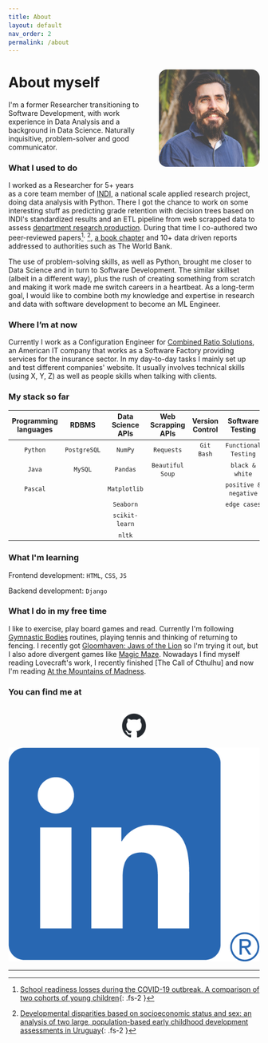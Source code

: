 ```yaml
---
title: About
layout: default
nav_order: 2
permalink: /about
---
```

<img src="/images/githubpic.jpg"
     alt="headshot of Juan Ignacio Rodríguez-Vinçon"
     style="border-radius:1rem;
            display:inline-block;
            float:right;
            margin:1rem 0rem 2rem 2rem;
            width:40%;
            " >
            
# About myself
I'm a former Researcher transitioning to Software Development, with work experience in Data Analysis and a background in Data Science. Naturally inquisitive, problem-solver and good communicator. 

### What I used to do
I worked as a Researcher for 5+ years as a core team member of [INDI], a national scale applied research project, doing data analysis with Python. There I got the chance to work on some interesting stuff as predicting grade retention with decision trees based on INDI's standardized results and an ETL pipeline from web scrapped data to assess [department research production]. During that time I co-authored two peer-reviewed papers[^1]<sup>,</sup> [^2], [a book chapter] and 10+ data driven reports addressed to authorities such as The World Bank.

The use of problem-solving skills, as well as Python, brought me closer to Data Science and in turn to Software Development. The similar skillset (albeit in a different way), plus the rush of creating something from scratch and making it work made me switch careers in a heartbeat. As a long-term goal, I would like to combine both my knowledge and expertise in research and data with software development to become an ML Engineer.

### Where I’m at now 
Currently I work as a Configuration Engineer for [Combined Ratio Solutions], an American IT company that works as a Software Factory providing services for the insurance sector. In my day-to-day tasks I mainly set up and test different companies' website. It usually involves technical skills (using X, Y, Z) as well as people skills when talking with clients. 

### My stack so far

| Programming languages  | RDBMS         | Data Science APIs  | Web Scrapping APIs   | Version Control  | Software Testing     |
| :--------------------: |:-------------:| :-----------------:| :-------------------:| :---------------:| :-------------------:| 
| `Python`               | `PostgreSQL`  | `NumPy`            | `Requests`           | `Git Bash`       | `Functional Testing` |
| `Java`                 | `MySQL`       | `Pandas`           | `Beautiful Soup`     |                  | `black & white`      |
| `Pascal`               |               | `Matplotlib`       |                      |                  | `positive & negative`|
|                        |               | `Seaborn`          |                      |                  | `edge cases`         |
|                        |               | `scikit-learn`     |                      |                  |                      |
|                        |               | `nltk`             |                      |                  |                      |

### What I'm learning
Frontend development: `HTML`, `CSS`, `JS`
    
Backend development: `Django`

### What I do in my free time
I like to exercise, play board games and read. Currently I'm following [Gymnastic Bodies] routines, playing tennis and thinking of returning to fencing. I recently got [Gloomhaven: Jaws of the Lion] so I'm trying it out, but I also adore divergent games like [Magic Maze]. Nowadays I find myself reading Lovecraft's work, I recently finished [The Call of Cthulhu] and now I'm reading [At the Mountains of Madness].

### You can find me at

<p align="center" width="100%">
     <a href="https://github.com/IgVincon">
          <img src="/images/github-mark.png"
               alt="GitHub logo"
               style="margin:1rem;
                      width:10%;
                      " >
     </a>
     <a href="https://www.linkedin.com/in/jirvincon/">
          <img src="/images/LI-In-Bug.png"
               alt="LinkedIn logo"
               style="margin:1rem
                      width:10%;
                      " >
     </a>
</p>
     
----
[^1]: [School readiness losses during the COVID-19 outbreak. A comparison of two cohorts of young children](https://srcd.onlinelibrary.wiley.com/doi/10.1111/cdev.13738){: .fs-2 }
[^2]: [Developmental disparities based on socioeconomic status and sex: an analysis of two large, population-based early childhood development assessments in Uruguay](https://www.tandfonline.com/doi/abs/10.1080/03004430.2021.1946528){: .fs-2 }

[UDELAR]: https://udelar.edu.uy/
[INDI]: https://www.ineed.edu.uy/socioemocional/experiencias/inventario-de-desarrollo-infantil-indi.html
[department research production]: https://fundamentos.psico.edu.uy/investigacion
[a book chapter]: https://psyarxiv.com/xg2hj/
[Combined Ratio Solutions]: https://www.combinedratio.com/
[Gymnastic Bodies]: https://www.gymnasticbodies.com/
[Magic Maze]: https://boardgamegeek.com/boardgame/209778/magic-maze
[Gloomhaven: Jaws of the Lion]: https://boardgamegeek.com/boardgame/291457/gloomhaven-jaws-lion
[The Call of Cthulu]: https://en.wikipedia.org/wiki/The_Call_of_Cthulhu
[At the Mountains of Madness]: https://en.wikipedia.org/wiki/At_the_Mountains_of_Madness
